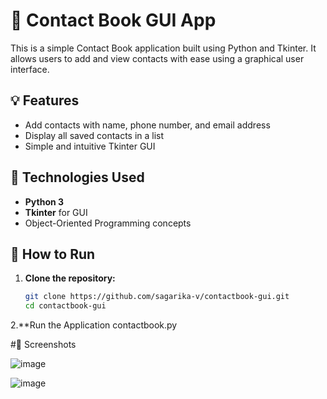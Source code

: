 # 📒 Contact Book GUI App

This is a simple Contact Book application built using Python and Tkinter. It allows users to add and view contacts with ease using a graphical user interface.

## 💡 Features

- Add contacts with name, phone number, and email address
- Display all saved contacts in a list
- Simple and intuitive Tkinter GUI

## 🧰 Technologies Used

- **Python 3**
- **Tkinter** for GUI
- Object-Oriented Programming concepts

## 🚀 How to Run

1. **Clone the repository:**
   ```bash
   git clone https://github.com/sagarika-v/contactbook-gui.git
   cd contactbook-gui
2.**Run the Application
   contactbook.py


#📸 Screenshots

![image](https://github.com/user-attachments/assets/9b6ba0e9-db0c-48c9-880c-e5416c08f13c)


![image](https://github.com/user-attachments/assets/0bd1b57c-052e-48aa-b52a-08f62519ce19)

